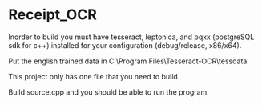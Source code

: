# Receipt_OCR

Inorder to build you must have
tesseract, leptonica, and pqxx (postgreSQL sdk for c++)
installed for your configuration (debug/release, x86/x64).

Put the english trained data in C:\Program Files\Tesseract-OCR\tessdata

This project only has one file that you need to build.

Build source.cpp and you should be able to run the program.
